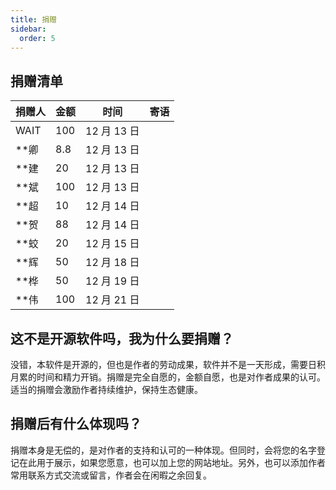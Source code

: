 ```yaml
---
title: 捐赠
sidebar:
  order: 5
---
```


## 捐赠清单

| 捐赠人  | 金额  | 时间        | 寄语 |
|------|-----|-----------|----|
| WAIT | 100 | 12 月 13 日 |    |
| **卿  | 8.8 | 12 月 13 日 |    |
| **建  | 20  | 12 月 13 日 |    |
| **斌  | 100 | 12 月 13 日 |    |
| **超  | 10  | 12 月 14 日 |    |
| **贺  | 88  | 12 月 14 日 |    |
| **蛟  | 20  | 12 月 15 日 |    |
| **辉  | 50  | 12 月 18 日 |    |
| **桦  | 50  | 12 月 19 日 |    |
| **伟  | 100 | 12 月 21 日 |    |

## 这不是开源软件吗，我为什么要捐赠？

没错，本软件是开源的，但也是作者的劳动成果，软件并不是一天形成，需要日积月累的时间和精力开销。捐赠是完全自愿的，金额自愿，也是对作者成果的认可。适当的捐赠会激励作者持续维护，保持生态健康。

## 捐赠后有什么体现吗？

捐赠本身是无偿的，是对作者的支持和认可的一种体现。但同时，会将您的名字登记在此用于展示，如果您愿意，也可以加上您的网站地址。另外，也可以添加作者常用联系方式交流或留言，作者会在闲暇之余回复。